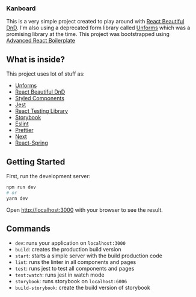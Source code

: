 
### Kanboard

This is a very simple project created to play around with [React Beautiful DnD](https://github.com/atlassian/react-beautiful-dnd). I'm also using a deprecated form library called [Unforms](https://github.com/unform/unform) which was a promising library at the time.
This project was bootstrapped using [Advanced React Boilerplate](https://github.com/React-Avancado/boilerplate)

## What is inside?

This project uses lot of stuff as:

- [Unforms](https://www.typescriptlang.org/)
- [React Beautiful DnD](https://nextjs.org/)
- [Styled Components](https://styled-components.com/)
- [Jest](https://jestjs.io/)
- [React Testing Library](https://testing-library.com/docs/react-testing-library/intro)
- [Storybook](https://storybook.js.org/)
- [Eslint](https://eslint.org/)
- [Prettier](https://prettier.io/)
- [Next](https://nextjs.org/)
- [React-Spring](https://www.react-spring.dev/)

## Getting Started

First, run the development server:

```bash
npm run dev
# or
yarn dev
```

Open [http://localhost:3000](http://localhost:3000) with your browser to see the result.

## Commands

- `dev`: runs your application on `localhost:3000`
- `build`: creates the production build version
- `start`: starts a simple server with the build production code
- `lint`: runs the linter in all components and pages
- `test`: runs jest to test all components and pages
- `test:watch`: runs jest in watch mode
- `storybook`: runs storybook on `localhost:6006`
- `build-storybook`: create the build version of storybook
